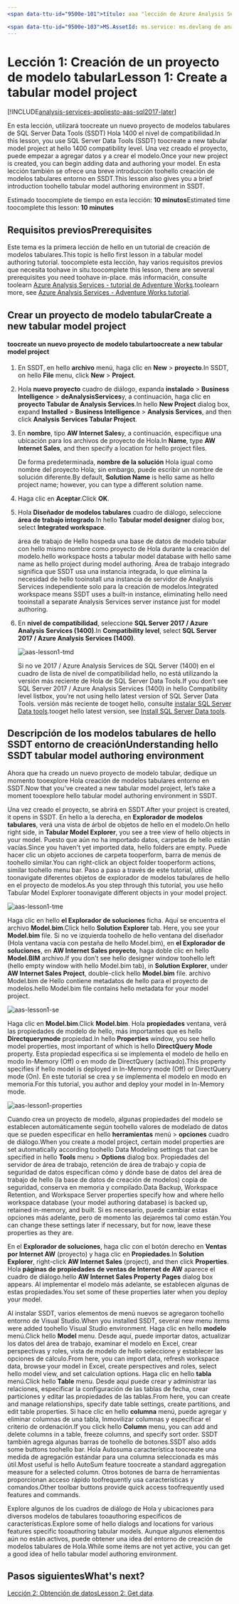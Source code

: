 ```yaml
---
<span data-ttu-id="9500e-101">título: aaa "lección de Azure Analysis Services tutorial 1: crear un nuevo proyecto de modelo tabular | Descripción de Microsoft Docs": describe cómo toocreate un nuevo análisis Azure Services proyecto tutorial.</span><span class="sxs-lookup"><span data-stu-id="9500e-101">title: aaa"Azure Analysis Services tutorial lesson 1: Create a new tabular model project | Microsoft Docs" description: Describes how toocreate a new Azure Analysis Services tutorial project.</span></span> <span data-ttu-id="9500e-102">servicios: documentationcenter de analysis services: '' autor: minewiskan manager: erikre editor: '' etiquetas: ''</span><span class="sxs-lookup"><span data-stu-id="9500e-102">services: analysis-services documentationcenter: '' author: minewiskan manager: erikre editor: '' tags: ''</span></span>

<span data-ttu-id="9500e-103">MS.AssetId: ms.service: ms.devlang de analysis services: NA ms.topic: get-started-article ms.tgt_pltfrm: NA ms.workload: na ms.date: 01/06/2017 ms.author: owend</span><span class="sxs-lookup"><span data-stu-id="9500e-103">ms.assetid: ms.service: analysis-services ms.devlang: NA ms.topic: get-started-article ms.tgt_pltfrm: NA ms.workload: na ms.date: 06/01/2017 ms.author: owend</span></span>
---
```

# <a name="lesson-1-create-a-tabular-model-project"></a><span data-ttu-id="9500e-104">Lección 1: Creación de un proyecto de modelo tabular</span><span class="sxs-lookup"><span data-stu-id="9500e-104">Lesson 1: Create a tabular model project</span></span>

[!INCLUDE[analysis-services-appliesto-aas-sql2017-later](../../../includes/analysis-services-appliesto-aas-sql2017-later.md)]

<span data-ttu-id="9500e-105">En esta lección, utilizará toocreate un nuevo proyecto de modelos tabulares de SQL Server Data Tools (SSDT) Hola 1400 el nivel de compatibilidad.</span><span class="sxs-lookup"><span data-stu-id="9500e-105">In this lesson, you use SQL Server Data Tools (SSDT) toocreate a new tabular model project at hello 1400 compatibility level.</span></span> <span data-ttu-id="9500e-106">Una vez creado el proyecto, puede empezar a agregar datos y a crear el modelo.</span><span class="sxs-lookup"><span data-stu-id="9500e-106">Once your new project is created, you can begin adding data and authoring your model.</span></span> <span data-ttu-id="9500e-107">En esta lección también se ofrece una breve introducción toohello creación de modelos tabulares entorno en SSDT.</span><span class="sxs-lookup"><span data-stu-id="9500e-107">This lesson also gives you a brief introduction toohello tabular model authoring environment in SSDT.</span></span>  
  
<span data-ttu-id="9500e-108">Estimado toocomplete de tiempo en esta lección: **10 minutos**</span><span class="sxs-lookup"><span data-stu-id="9500e-108">Estimated time toocomplete this lesson: **10 minutes**</span></span>  
  
## <a name="prerequisites"></a><span data-ttu-id="9500e-109">Requisitos previos</span><span class="sxs-lookup"><span data-stu-id="9500e-109">Prerequisites</span></span>  
<span data-ttu-id="9500e-110">Este tema es la primera lección de hello en un tutorial de creación de modelos tabulares.</span><span class="sxs-lookup"><span data-stu-id="9500e-110">This topic is hello first lesson in a tabular model authoring tutorial.</span></span> <span data-ttu-id="9500e-111">toocomplete esta lección, hay varios requisitos previos que necesita toohave in situ.</span><span class="sxs-lookup"><span data-stu-id="9500e-111">toocomplete this lesson, there are several prerequisites you need toohave in-place.</span></span> <span data-ttu-id="9500e-112">más información, consulte toolearn [Azure Analysis Services - tutorial de Adventure Works](../tutorials/aas-adventure-works-tutorial.md).</span><span class="sxs-lookup"><span data-stu-id="9500e-112">toolearn more, see [Azure Analysis Services - Adventure Works tutorial](../tutorials/aas-adventure-works-tutorial.md).</span></span>  
  
## <a name="create-a-new-tabular-model-project"></a><span data-ttu-id="9500e-113">Crear un proyecto de modelo tabular</span><span class="sxs-lookup"><span data-stu-id="9500e-113">Create a new tabular model project</span></span>  
  
#### <a name="toocreate-a-new-tabular-model-project"></a><span data-ttu-id="9500e-114">toocreate un nuevo proyecto de modelo tabular</span><span class="sxs-lookup"><span data-stu-id="9500e-114">toocreate a new tabular model project</span></span>  
  
1.  <span data-ttu-id="9500e-115">En SSDT, en hello **archivo** menú, haga clic en **New** > **proyecto**.</span><span class="sxs-lookup"><span data-stu-id="9500e-115">In SSDT, on hello **File** menu, click **New** > **Project**.</span></span>  
  
2.  <span data-ttu-id="9500e-116">Hola **nuevo proyecto** cuadro de diálogo, expanda **instalado** > **Business Intelligence** > **deAnalysisServices**y, a continuación, haga clic en **proyecto Tabular de Analysis Services**.</span><span class="sxs-lookup"><span data-stu-id="9500e-116">In hello **New Project** dialog box, expand **Installed** > **Business Intelligence** > **Analysis Services**, and then click **Analysis Services Tabular Project**.</span></span>  
  
3.  <span data-ttu-id="9500e-117">En **nombre**, tipo **AW Internet Sales**y, a continuación, especifique una ubicación para los archivos de proyecto de Hola.</span><span class="sxs-lookup"><span data-stu-id="9500e-117">In  **Name**, type **AW Internet Sales**, and then specify a location for hello project files.</span></span>  
  
    <span data-ttu-id="9500e-118">De forma predeterminada, **nombre de la solución** Hola igual como nombre del proyecto Hola; sin embargo, puede escribir un nombre de solución diferente.</span><span class="sxs-lookup"><span data-stu-id="9500e-118">By default, **Solution Name** is hello same as hello project name; however, you can type a different solution name.</span></span>  
  
4.  <span data-ttu-id="9500e-119">Haga clic en **Aceptar**.</span><span class="sxs-lookup"><span data-stu-id="9500e-119">Click **OK**.</span></span>  
  
5.  <span data-ttu-id="9500e-120">Hola **Diseñador de modelos tabulares** cuadro de diálogo, seleccione **área de trabajo integrado**.</span><span class="sxs-lookup"><span data-stu-id="9500e-120">In hello **Tabular model designer** dialog box, select **Integrated workspace**.</span></span>  
  
    <span data-ttu-id="9500e-121">área de trabajo de Hello hospeda una base de datos de modelo tabular con hello mismo nombre como proyecto de Hola durante la creación del modelo.</span><span class="sxs-lookup"><span data-stu-id="9500e-121">hello workspace hosts a tabular model database with hello same name as hello project during model authoring.</span></span> <span data-ttu-id="9500e-122">Área de trabajo integrado significa que SSDT usa una instancia integrada, lo que elimina la necesidad de hello tooinstall una instancia de servidor de Analysis Services independiente solo para la creación de modelos.</span><span class="sxs-lookup"><span data-stu-id="9500e-122">Integrated workspace means SSDT uses a built-in instance, eliminating hello need tooinstall a separate Analysis Services server instance just for model authoring.</span></span>
      
6.  <span data-ttu-id="9500e-123">En **nivel de compatibilidad**, seleccione **SQL Server 2017 / Azure Analysis Services (1400)**.</span><span class="sxs-lookup"><span data-stu-id="9500e-123">In **Compatibility level**, select **SQL Server 2017 / Azure Analysis Services (1400)**.</span></span>   
 
    ![aas-lesson1-tmd](../tutorials/media/aas-lesson1-tmd.png)
      
    <span data-ttu-id="9500e-125">Si no ve 2017 / Azure Analysis Services de SQL Server (1400) en el cuadro de lista de nivel de compatibilidad hello, no está utilizando la versión más reciente de Hola de SQL Server Data Tools.</span><span class="sxs-lookup"><span data-stu-id="9500e-125">If you don’t see SQL Server 2017 / Azure Analysis Services (1400) in hello Compatibility level listbox, you’re not using hello latest version of SQL Server Data Tools.</span></span> <span data-ttu-id="9500e-126">versión más reciente de tooget hello, consulte [instalar SQL Server Data tools](https://docs.microsoft.com/sql/ssdt/download-sql-server-data-tools-ssdt).</span><span class="sxs-lookup"><span data-stu-id="9500e-126">tooget hello latest version, see [Install SQL Server Data tools](https://docs.microsoft.com/sql/ssdt/download-sql-server-data-tools-ssdt).</span></span>  
      
  
## <a name="understanding-hello-ssdt-tabular-model-authoring-environment"></a><span data-ttu-id="9500e-127">Descripción de los modelos tabulares de hello SSDT entorno de creación</span><span class="sxs-lookup"><span data-stu-id="9500e-127">Understanding hello SSDT tabular model authoring environment</span></span>  
<span data-ttu-id="9500e-128">Ahora que ha creado un nuevo proyecto de modelo tabular, dedique un momento tooexplore Hola creación de modelos tabulares entorno en SSDT.</span><span class="sxs-lookup"><span data-stu-id="9500e-128">Now that you’ve created a new tabular model project, let’s take a moment tooexplore hello tabular model authoring environment in SSDT.</span></span>  
  
<span data-ttu-id="9500e-129">Una vez creado el proyecto, se abrirá en SSDT.</span><span class="sxs-lookup"><span data-stu-id="9500e-129">After your project is created, it opens in SSDT.</span></span> <span data-ttu-id="9500e-130">En hello a la derecha, en **Explorador de modelos tabulares**, verá una vista de árbol de objetos de hello en el modelo.</span><span class="sxs-lookup"><span data-stu-id="9500e-130">On hello right side, in **Tabular Model Explorer**, you see a tree view of hello objects in your model.</span></span> <span data-ttu-id="9500e-131">Puesto que aún no ha importado datos, carpetas de hello están vacías.</span><span class="sxs-lookup"><span data-stu-id="9500e-131">Since you haven't yet imported data, hello folders are empty.</span></span> <span data-ttu-id="9500e-132">Puede hacer clic un objeto acciones de carpeta tooperform, barra de menús de toohello similar.</span><span class="sxs-lookup"><span data-stu-id="9500e-132">You can right-click an object folder tooperform actions, similar toohello menu bar.</span></span> <span data-ttu-id="9500e-133">Paso a paso a través de este tutorial, utilice toonavigate diferentes objetos de explorador de modelos tabulares de hello en el proyecto de modelos.</span><span class="sxs-lookup"><span data-stu-id="9500e-133">As you step through this tutorial, you use hello Tabular Model Explorer toonavigate different objects in your model project.</span></span>

![aas-lesson1-tme](../tutorials/media/aas-lesson1-tme.png)

<span data-ttu-id="9500e-135">Haga clic en hello **el Explorador de soluciones** ficha. Aquí se encuentra el archivo **Model.bim**.</span><span class="sxs-lookup"><span data-stu-id="9500e-135">Click hello **Solution Explorer** tab. Here, you see your **Model.bim** file.</span></span> <span data-ttu-id="9500e-136">Si no ve izquierda toohello de hello ventana del diseñador (Hola ventana vacía con pestaña de hello Model.bim), en **el Explorador de soluciones**, en **AW Internet Sales proyecto**, haga doble clic en hello  **Model.BIM** archivo.</span><span class="sxs-lookup"><span data-stu-id="9500e-136">If you don’t see hello designer window toohello left (hello empty window with hello Model.bim tab), in **Solution Explorer**, under **AW Internet Sales Project**, double-click hello **Model.bim** file.</span></span> <span data-ttu-id="9500e-137">archivo Model.bim de Hello contiene metadatos de hello para el proyecto de modelos.</span><span class="sxs-lookup"><span data-stu-id="9500e-137">hello Model.bim file contains hello metadata for your model project.</span></span> 

![aas-lesson1-se](../tutorials/media/aas-lesson1-se.png)
  
<span data-ttu-id="9500e-139">Haga clic en **Model.bim**.</span><span class="sxs-lookup"><span data-stu-id="9500e-139">Click **Model.bim**.</span></span> <span data-ttu-id="9500e-140">Hola **propiedades** ventana, verá las propiedades de modelo de hello, más importantes que es hello **Directquerymode** propiedad.</span><span class="sxs-lookup"><span data-stu-id="9500e-140">In hello **Properties** window, you see hello model properties, most important of which is hello **DirectQuery Mode** property.</span></span> <span data-ttu-id="9500e-141">Esta propiedad especifica si se implementa el modelo de hello en modo In-Memory (Off) o en modo de DirectQuery (activado).</span><span class="sxs-lookup"><span data-stu-id="9500e-141">This property specifies if hello model is deployed in In-Memory mode (Off) or DirectQuery mode (On).</span></span> <span data-ttu-id="9500e-142">En este tutorial se crea y se implementa el modelo en modo en memoria.</span><span class="sxs-lookup"><span data-stu-id="9500e-142">For this tutorial, you author and deploy your model in In-Memory mode.</span></span>

![aas-lesson1-properties](../tutorials/media/aas-lesson1-properties.png)
  
<span data-ttu-id="9500e-144">Cuando crea un proyecto de modelo, algunas propiedades del modelo se establecen automáticamente según toohello valores de modelado de datos que se pueden especificar en hello **herramientas** menú > **opciones** cuadro de diálogo.</span><span class="sxs-lookup"><span data-stu-id="9500e-144">When you create a model project, certain model properties are set automatically according toohello Data Modeling settings that can be specified in hello **Tools** menu > **Options** dialog box.</span></span> <span data-ttu-id="9500e-145">Propiedades del servidor de área de trabajo, retención de área de trabajo y copia de seguridad de datos especifican cómo y dónde base de datos del área de trabajo de hello (la base de datos de creación de modelos) copia de seguridad, conserva en memoria y compilado.</span><span class="sxs-lookup"><span data-stu-id="9500e-145">Data Backup, Workspace Retention, and Workspace Server properties specify how and where hello workspace database (your model authoring database) is backed up, retained in-memory, and built.</span></span> <span data-ttu-id="9500e-146">Si es necesario, puede cambiar estas opciones más adelante, pero de momento las dejaremos tal como están.</span><span class="sxs-lookup"><span data-stu-id="9500e-146">You can change these settings later if necessary, but for now, leave these properties as they are.</span></span>  

<span data-ttu-id="9500e-147">En el **Explorador de soluciones**, haga clic con el botón derecho en **Ventas por Internet AW** (proyecto) y haga clic en **Propiedades**.</span><span class="sxs-lookup"><span data-stu-id="9500e-147">In **Solution Explorer**, right-click **AW Internet Sales** (project), and then click **Properties**.</span></span> <span data-ttu-id="9500e-148">Hola **páginas de propiedades de ventas de Internet de AW** aparece el cuadro de diálogo.</span><span class="sxs-lookup"><span data-stu-id="9500e-148">hello **AW Internet Sales Property Pages** dialog box appears.</span></span> <span data-ttu-id="9500e-149">Al implementar el modelo más adelante, se establecen algunas de estas propiedades.</span><span class="sxs-lookup"><span data-stu-id="9500e-149">You set some of these properties later when you deploy your model.</span></span>  
  
<span data-ttu-id="9500e-150">Al instalar SSDT, varios elementos de menú nuevos se agregaron toohello entorno de Visual Studio.</span><span class="sxs-lookup"><span data-stu-id="9500e-150">When you installed SSDT, several new menu items were added toohello Visual Studio environment.</span></span> <span data-ttu-id="9500e-151">Haga clic en hello **modelo** menú.</span><span class="sxs-lookup"><span data-stu-id="9500e-151">Click hello **Model** menu.</span></span> <span data-ttu-id="9500e-152">Desde aquí, puede importar datos, actualizar los datos del área de trabajo, examinar el modelo en Excel, crear perspectivas y roles, vista de modelo de hello seleccione y establecer las opciones de cálculo.</span><span class="sxs-lookup"><span data-stu-id="9500e-152">From here, you can import data, refresh workspace data, browse your model in Excel, create perspectives and roles, select hello model view, and set calculation options.</span></span> <span data-ttu-id="9500e-153">Haga clic en hello **tabla** menú.</span><span class="sxs-lookup"><span data-stu-id="9500e-153">Click hello **Table** menu.</span></span> <span data-ttu-id="9500e-154">Desde aquí puede crear y administrar las relaciones, especificar la configuración de las tablas de fecha, crear particiones y editar las propiedades de las tablas.</span><span class="sxs-lookup"><span data-stu-id="9500e-154">From here, you can create and manage relationships, specify date table settings, create partitions, and edit table properties.</span></span> <span data-ttu-id="9500e-155">Si hace clic en hello **columna** menú, puede agregar y eliminar columnas de una tabla, Inmovilizar columnas y especificar el criterio de ordenación.</span><span class="sxs-lookup"><span data-stu-id="9500e-155">If you click hello **Column** menu, you can add and delete columns in a table, freeze columns, and specify sort order.</span></span> <span data-ttu-id="9500e-156">SSDT también agrega algunas barras de toohello de botones.</span><span class="sxs-lookup"><span data-stu-id="9500e-156">SSDT also adds some buttons toohello bar.</span></span> <span data-ttu-id="9500e-157">Hola Autosuma característica toocreate una medida de agregación estándar para una columna seleccionada es más útil.</span><span class="sxs-lookup"><span data-stu-id="9500e-157">Most useful is hello AutoSum feature toocreate a standard aggregation measure for a selected column.</span></span> <span data-ttu-id="9500e-158">Otros botones de barra de herramientas proporcionan acceso rápido toofrequently usa características y comandos.</span><span class="sxs-lookup"><span data-stu-id="9500e-158">Other toolbar buttons provide quick access toofrequently used features and commands.</span></span>  
  
<span data-ttu-id="9500e-159">Explore algunos de los cuadros de diálogo de Hola y ubicaciones para diversos modelos de tabulares tooauthoring específicos de características.</span><span class="sxs-lookup"><span data-stu-id="9500e-159">Explore some of hello dialogs and locations for various features specific tooauthoring tabular models.</span></span> <span data-ttu-id="9500e-160">Aunque algunos elementos aún no están activos, puede obtener una idea del entorno de creación de modelos tabulares de Hola.</span><span class="sxs-lookup"><span data-stu-id="9500e-160">While some items are not yet active, you can get a good idea of hello tabular model authoring environment.</span></span>  
  

## <a name="whats-next"></a><span data-ttu-id="9500e-161">Pasos siguientes</span><span class="sxs-lookup"><span data-stu-id="9500e-161">What's next?</span></span>
<span data-ttu-id="9500e-162">[Lección 2: Obtención de datos](../tutorials/aas-lesson-2-get-data.md)</span><span class="sxs-lookup"><span data-stu-id="9500e-162">[Lesson 2: Get data](../tutorials/aas-lesson-2-get-data.md).</span></span>

  
  
  
